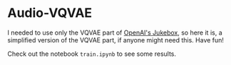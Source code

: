 # Audio-VQVAE

I needed to use only the VQVAE part of [OpenAI's Jukebox](https://github.com/openai/jukebox), so here it is, a simplified version of the VQVAE part, if anyone might need this. Have fun!

Check out the notebook `train.ipynb` to see some results.
